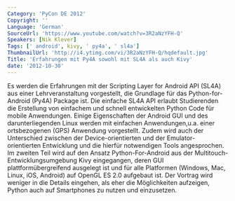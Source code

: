 ```yaml
---
Category: 'PyCon DE 2012'
Copyright: ''
Language: 'German'
SourceUrl: 'https://www.youtube.com/watch?v=3R2aNzYFH-Q'
Speakers: [Nik Klever]
Tags: [' android', kivy, ' py4a', ' sl4a']
ThumbnailUrl: 'http://i4.ytimg.com/vi/3R2aNzYFH-Q/hqdefault.jpg'
Title: 'Erfahrungen mit Py4A sowohl mit SL4A als auch Kivy'
date: '2012-10-30'
---
```

Es werden die Erfahrungen mit der Scripting Layer for Android API (SL4A) aus
einer Lehrveranstaltung vorgestellt, die Grundlage für das Python-for-Android
(Py4A) Package ist. Die einfache SL4A API erlaubt Studierenden die Erstellung
von einfachem und schnell entwickelten Python Code für mobile Anwendungen.
Einige Eigenschaften der Android GUI und des darunterliegenden Linux werden
mit einfachen Anwendungen,u.a. einer ortsbezogenen (GPS) Anwendung
vorgestellt. Zudem wird auch der Unterschied zwischen der Device-orientierten
und der Emulator-orientierten Entwicklung und die hierfür notwendigen Tools
angesprochen. Im zweiten Teil wird auf den Ansatz Python-For-Android aus der
Multitouch-Entwicklungsumgebung Kivy eingegangen, deren GUI
plattformübergreifend ausgelegt ist und für alle Platformen (Windows, Mac,
Linux, iOS, Android) auf OpenGL ES 2.0 aufgebaut ist. Der Vortrag wird weniger
in die Details eingehen, als eher die Möglichkeiten aufzeigen, Python auch auf
Smartphones zu nutzen und einzusetzen.

